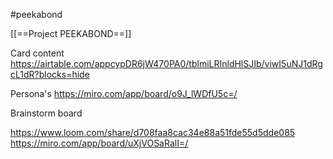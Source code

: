 #peekabond

[[==Project PEEKABOND==]]

Card content
https://airtable.com/appcypDR6jW470PA0/tblmiLRInldHlSJIb/viwI5uNJ1dRgcL1dR?blocks=hide


Persona's
https://miro.com/app/board/o9J_lWDfU5c=/

Brainstorm board

https://www.loom.com/share/d708faa8cac34e88a51fde55d5dde085
https://miro.com/app/board/uXjVOSaRalI=/